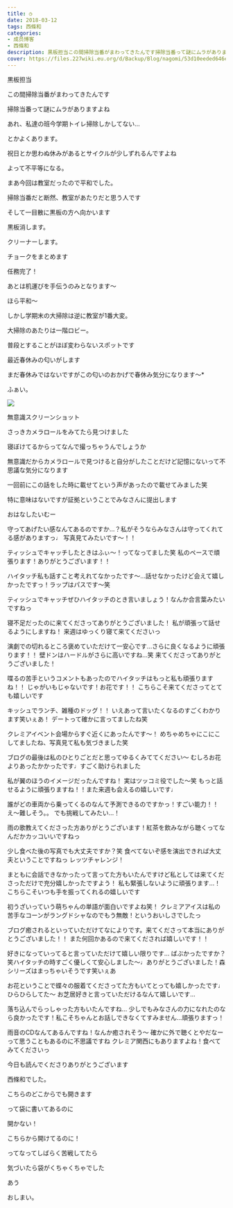 ```yaml
---
title: ◷﻿
date: 2018-03-12
tags: 西條和
categories: 
- 成员博客
- 西條和
description: 黒板担当この間掃除当番がまわってきたんです掃除当番って謎にムラがありますよねあれ、私達の班今学期トイレ掃除しかしてない…とか...
cover: https://files.227wiki.eu.org/d/Backup/Blog/nagomi/53d10eeded646e7440461b80bc6b6.jpg 
---
```







黒板担当






この間掃除当番がまわってきたんです









掃除当番って謎にムラがありますよね






あれ、私達の班今学期トイレ掃除しかしてない…







とかよくあります。





祝日とか思わぬ休みがあるとサイクルが少しずれるんですよね









よって不平等になる。









まあ今回は教室だったので平和でした。










掃除当番だと断然、教室があたりだと思う人です









そして一目散に黒板の方へ向かいます







黒板消します。






クリーナーします。






チョークをまとめます






任務完了！








あとは机運びを手伝うのみとなります〜




ほら平和〜







しかし学期末の大掃除は逆に教室が1番大変。






大掃除のあたりは一階ロビー。






普段とすることがほぼ変わらないスポットです









最近春休みの匂いがします






まだ春休みではないですがこの匂いのおかげで春休み気分になります〜*







ふぁい。


![](https://files.227wiki.eu.org/d/Backup/Blog/nagomi/53d10eeded646e7440461b80bc6b6.jpg)








無意識スクリーンショット







さっきカメラロールをみてたら見つけました







寝ぼけてるからってなんで撮っちゃうんでしょうか







無意識だからカメラロールで見つけると自分がしたことだけど記憶にないって不思議な気分になります







一回前にこの話をした時に載せてという声があったので載せてみました笑





特に意味はないですが証拠ということでみなさんに提出します











おはなしたいむー







守ってあげたい感なんてあるのですか…？私がそうならみなさんは守ってくれてる感がありますっ♩
写真見てみたいです〜！！





ティッシュでキャッチしたときはふぃ〜！ってなってました笑
私のペースで頑張ります！ありがとうございます！！




ハイタッチ私も話すこと考えれてなかったです〜…話せなかったけど会えて嬉しかったですっ！ラップはパスです〜笑





ティッシュでキャッチぜひハイタッチのとき言いましょう！なんか合言葉みたいですねっ





寝不足だったのに来てくださってありがとうございました！
私が頑張って話せるようにしますね！
来週はゆっくり寝て来てくださいっ




演劇での切れるところ褒めていただけて一安心です…さらに良くなるように頑張ります！！
壁ドンはハードルがさらに高いですね…笑
来てくださってありがとうございました！




喋るの苦手というコメントもあったのでハイタッチはもっと私も頑張りますね！！
じゃがいもじゃないです！お花です！！
こちらこそ来てくださってとても嬉しいです






キッシュでランチ、雑種のドッグ！！
いえあって言いたくなるのすごくわかります笑いぇあ！
デートって確かに言ってましたね笑





クレミアイベント会場からすぐ近くにあったんです〜！
めちゃめちゃにこにこしてましたね、写真見て私も気づきました笑





ブログの最後は私のひとりごとだと思ってゆるくみててください〜
むしろお花よりあったかかったです♩すごく助けられました





私が翼のほうのイメージだったんですね！
実はツッコミ役でした〜笑
もっと話せるように頑張りますね！！また来週も会えるの嬉しいです♩





誰がどの車両から乗ってくるのなんて予測できるのですかっ！すごい能力！！
え〜難しそう。。
でも挑戦してみたい…！




雨の歌教えてくださった方ありがとうございます！紅茶を飲みながら聴くってなんだかカッコいいですねっ




少し食べた後の写真でも大丈夫ですか？笑
食べてないぞ感を演出できれば大丈夫ということですねっ
レッツチャレンジ！




まともに会話できなかったって言ってた方もいたんですけど私としては来てくださっただけで充分嬉しかったですよう！
私も緊張しないように頑張ります…！
こちらこそいつも手を振ってくれるの嬉しいです





初うざいっていう萌ちゃんの単語が面白いですよね笑！
クレミアアイスは私の苦手なコーンがラングドシャなのでもう無敵！というおいしさでしたっ




ブログ癒されるといっていただけてなによりです。来てくださって本当にありがとうございました！！
また何回かあるので来てくだされば嬉しいです！！






好きになっていってると言っていただけて嬉しい限りです…
ばぶかったですか？笑ハイタッチの時すごく優しくて安心しました〜♩ありがとうございました！森シリーズはまっちゃいそうです笑いぇあ





お花ということで蝶々の服着てくださってた方もいてとっても嬉しかったです♩ひらひらしてた〜
お芝居好きと言っていただけるなんて嬉しいです…





落ち込んでらっしゃった方もいたんですね…
少しでもみなさんの力になれたのなら良かったです！私こそちゃんとお話しできなくてすみません…頑張りますっ！






雨音のCDなんてあるんですね！なんか癒されそう〜
確かに外で聴くとやだなーって思うこともあるのに不思議ですね
クレミア関西にもありますよね！食べてみてくださいっ






今日も読んでくださりありがとうございます






西條和でした。








こちらのどこからでも開きます




って袋に書いてあるのに




開かない！





こちらから開けてるのに！




ってなってしばらく苦戦してたら





気づいたら袋がくちゃくちゃでした






あう






おしまい。


